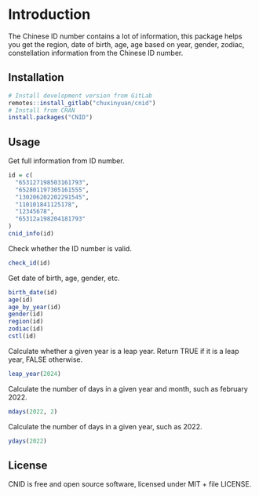 
# Introduction

The Chinese ID number contains a lot of information, this package helps you get the region, date of birth, age, age based on year, gender, zodiac, constellation information from the Chinese ID number.

## Installation

``` r
# Install development version from GitLab
remotes::install_gitlab("chuxinyuan/cnid")
# Install from CRAN
install.packages("CNID")
```

## Usage

Get full information from ID number.

``` r
id = c(
  "653127198503161793",
  "652801197305161555", 
  "130206202202291545",
  "110101841125178",
  "12345678",
  "65312a198204181793"
)
cnid_info(id)
```

Check whether the ID number is valid.

``` r
check_id(id)
```

Get date of birth, age, gender, etc.

``` r
birth_date(id)
age(id)
age_by_year(id)
gender(id)
region(id)
zodiac(id)
cstl(id)
```

Calculate whether a given year is a leap year. Return TRUE if it is a leap year, 
FALSE otherwise.

``` r
leap_year(2024)
```

Calculate the number of days in a given year and month, such as february 2022.

``` r
mdays(2022, 2)
```

Calculate the number of days in a given year, such as 2022.

``` r
ydays(2022)
```

## License

CNID is free and open source software, licensed under MIT + file LICENSE.
